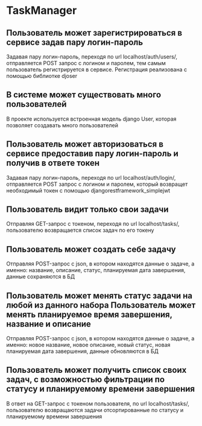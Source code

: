# TaskManager

Пользователь может зарегистрироваться в сервисе задав пару логин-пароль
-------------
Задавая пару логин-пароль, переходя по url localhost/auth/users/,
отправляется POST запрос с логином и паролем, тем самым пользователь
регистрируется в сервисе. Регистрация реализована с помощью библиотке djoser

В системе может существовать много пользователей
-------------
В проекте используется встроенная модель django User, которая позволяет
создавать много пользователей

Пользователь может авторизоваться в сервисе предоставив пару логин-пароль и получив в ответе токен
-------------
Задавая пару логин-пароль, переходя по url localhost/auth/login/,
отправляется POST запрос с логином и паролем, который возвращет необходимый
токен с помощью djangorestframework_simplejwt

Пользователь видит только свои задачи
-------------
Отправляя GET-запрос с токеном, переходя по url localhost/tasks/,
пользователю возвращается список задач по его токену

Пользователь может создать себе задачу
-------------
Отправляя POST-запрос с json, в котором находятся данные о задаче, а именно:
название, описание, статус, планируемая дата завершения, данные сохраняются
в БД

Пользователь может менять статус задачи на любой из данного набора
Пользователь может менять планируемое время завершения, название и описание
-------------
Отправляя POST-запрос с json, в котором находятся данные о задаче, а именно:
новое название, новое описание, новый статус, новая планируемая дата завершения,
данные обновляются в БД

Пользователь может получить список своих задач, с возможностью фильтрации по статусу и планируемому времени завершения
-------------
В ответ на GET-запрос с токеном пользователя, по url localhost/tasks/,
пользователю возвращаются задачи отсортированные по статусу и
планируемому времени завершения
